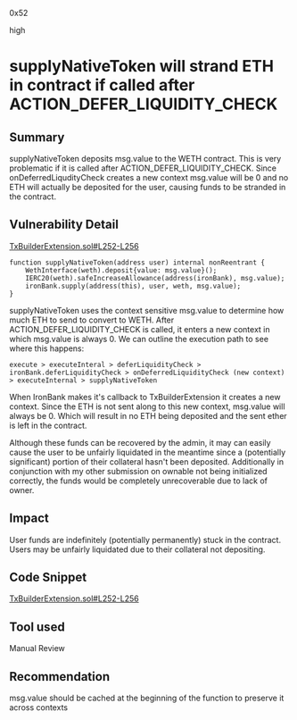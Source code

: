 0x52

high

# supplyNativeToken will strand ETH in contract if called after ACTION_DEFER_LIQUIDITY_CHECK

## Summary

supplyNativeToken deposits msg.value to the WETH contract. This is very problematic if it is called after ACTION_DEFER_LIQUIDITY_CHECK. Since onDeferredLiqudityCheck creates a new context msg.value will be 0 and no ETH will actually be deposited for the user, causing funds to be stranded in the contract. 

## Vulnerability Detail

[TxBuilderExtension.sol#L252-L256](https://github.com/sherlock-audit/2023-05-ironbank/blob/main/ib-v2/src/extensions/TxBuilderExtension.sol#L252-L256)

    function supplyNativeToken(address user) internal nonReentrant {
        WethInterface(weth).deposit{value: msg.value}();
        IERC20(weth).safeIncreaseAllowance(address(ironBank), msg.value);
        ironBank.supply(address(this), user, weth, msg.value);
    }

supplyNativeToken uses the context sensitive msg.value to determine how much ETH to send to convert to WETH. After ACTION_DEFER_LIQUIDITY_CHECK is called, it enters a new context in which msg.value is always 0. We can outline the execution path to see where this happens:

`execute > executeInteral > deferLiquidityCheck > ironBank.deferLiquidityCheck > onDeferredLiquidityCheck (new context) > executeInternal > supplyNativeToken`

When IronBank makes it's callback to TxBuilderExtension it creates a new context. Since the ETH is not sent along to this new context, msg.value will always be 0. Which will result in no ETH being deposited and the sent ether is left in the contract.

Although these funds can be recovered by the admin, it may can easily cause the user to be unfairly liquidated in the meantime since a (potentially significant) portion of their collateral hasn't been deposited. Additionally in conjunction with my other submission on ownable not being initialized correctly, the funds would be completely unrecoverable due to lack of owner.

## Impact

User funds are indefinitely (potentially permanently) stuck in the contract. Users may be unfairly liquidated due to their collateral not depositing.

## Code Snippet

[TxBuilderExtension.sol#L252-L256](https://github.com/sherlock-audit/2023-05-ironbank/blob/main/ib-v2/src/extensions/TxBuilderExtension.sol#L252-L256)

## Tool used

Manual Review

## Recommendation

msg.value should be cached at the beginning of the function to preserve it across contexts
